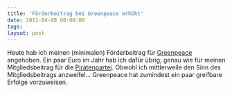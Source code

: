 ```yaml
---
title: 'Förderbeitrag bei Greenpeace erhöht'
date: 2011-04-08 00:00:00 
tags: 
layout: post
---
```

Heute hab ich meinen (minimalen) Förderbeitrag für <a href="http://www.greenpeace.de">Greenpeace</a> angehoben. Ein paar Euro im Jahr hab ich dafür übrig, genau wie für meinen Mitgliedsbeitrag für die <a href="http://www.piratenpartei.de/">Piratenpartei</a>. Obwohl ich mittlerweile den Sinn des Mitgliedsbeitrags anzweifel... Greenpeace hat zumindest ein paar greifbare Erfolge vorzuweisen.

